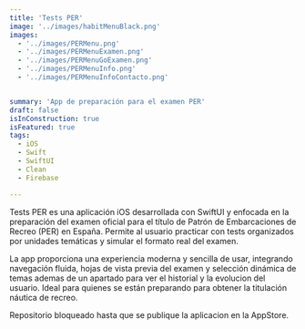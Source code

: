 ```yaml
---
title: 'Tests PER'
image: '../images/habitMenuBlack.png'
images:
  - '../images/PERMenu.png'
  - '../images/PERMenuExamen.png'
  - '../images/PERMenuGoExamen.png'
  - '../images/PERMenuInfo.png'
  - '../images/PERMenuInfoContacto.png'


summary: 'App de preparación para el examen PER'
draft: false
isInConstruction: true
isFeatured: true
tags:
  - iOS
  - Swift
  - SwiftUI
  - Clean
  - Firebase

---
```


Tests PER es una aplicación iOS desarrollada con SwiftUI y enfocada en la preparación del examen oficial para el título de Patrón de Embarcaciones de Recreo (PER) en España. Permite al usuario practicar con tests organizados por unidades temáticas y simular el formato real del examen.

La app proporciona una experiencia moderna y sencilla de usar, integrando navegación fluida, hojas de vista previa del examen y selección dinámica de temas ademas de un apartado para ver el historial y la evolucion del usuario. Ideal para quienes se están preparando para obtener la titulación náutica de recreo.

Repositorio bloqueado hasta que se publique la aplicacion en la AppStore.
